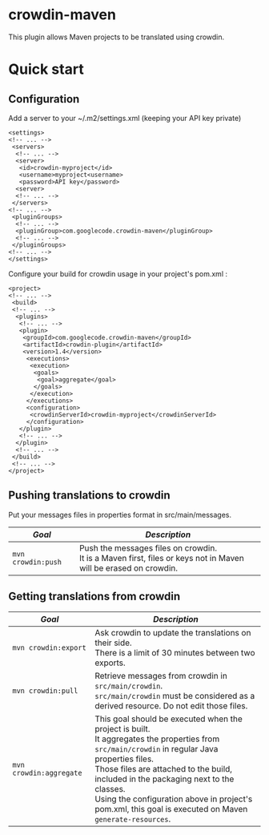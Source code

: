 # crowdin-maven

This plugin allows Maven projects to be translated using crowdin.

# Quick start

## Configuration

Add a server to your ~/.m2/settings.xml (keeping your API key private)

    <settings>
    <!-- ... -->
     <servers>
      <!-- ... -->
      <server>
       <id>crowdin-myproject</id>
       <username>myproject<username>
       <password>API key</password>
      <server>
      <!-- ... -->
     </servers>
    <!-- ... -->
     <pluginGroups>
      <!-- ... -->
      <pluginGroup>com.googlecode.crowdin-maven</pluginGroup>
      <!-- ... -->
     </pluginGroups>
    <!-- ... -->
    </settings>

Configure your build for crowdin usage in your project's pom.xml :

    <project>
    <!-- ... -->
     <build>
     <!-- ... -->
      <plugins>
       <!-- ... -->
       <plugin>
        <groupId>com.googlecode.crowdin-maven</groupId>
        <artifactId>crowdin-plugin</artifactId>
        <version>1.4</version>   
         <executions>
          <execution>
           <goals>
            <goal>aggregate</goal>
           </goals>
          </execution>
         </executions>
         <configuration>
          <crowdinServerId>crowdin-myproject</crowdinServerId>
         </configuration>
       </plugin>
       <!-- ... -->
      </plugin>
      <!-- ... -->
     </build>
     <!-- ... -->
    </project>

## Pushing translations to crowdin

Put your messages files in properties format in src/main/messages.

*Goal* | *Description*
--- | ---
`mvn crowdin:push` | Push the messages files on crowdin.<br>It is a Maven first, files or keys not in Maven will be erased on crowdin.

## Getting translations from crowdin

*Goal* | *Description*
--- | ---
`mvn crowdin:export` | Ask crowdin to update the translations on their side.<br>There is a limit of 30 minutes between two exports.
`mvn crowdin:pull` | Retrieve messages from crowdin in `src/main/crowdin`.<br>`src/main/crowdin` must be considered as a derived resource. Do not edit those files.
`mvn crowdin:aggregate` | This goal should be executed when the project is built.<br>It aggregates the properties from `src/main/crowdin` in regular Java properties files.<br>Those files are attached to the build, included in the packaging next to the classes.<br>Using the configuration above in project's pom.xml, this goal is executed on Maven `generate-resources`.
